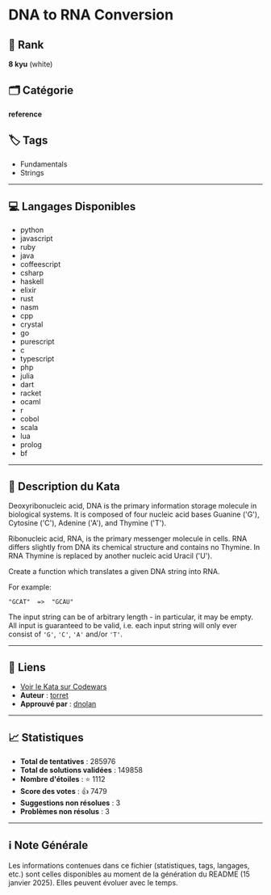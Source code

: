 # DNA to RNA Conversion

## 🏅 Rank
**8 kyu** (white)

## 🗂️ Catégorie
**reference**

## 🏷️ Tags
- Fundamentals
- Strings

---

## 💻 Langages Disponibles
- python
- javascript
- ruby
- java
- coffeescript
- csharp
- haskell
- elixir
- rust
- nasm
- cpp
- crystal
- go
- purescript
- c
- typescript
- php
- julia
- dart
- racket
- ocaml
- r
- cobol
- scala
- lua
- prolog
- bf

---

## 📜 Description du Kata

Deoxyribonucleic acid, DNA is the primary information storage molecule in biological systems. It is composed of four nucleic acid bases Guanine ('G'), Cytosine ('C'), Adenine ('A'), and Thymine ('T'). 

Ribonucleic acid, RNA, is the primary messenger molecule in cells. RNA differs slightly from DNA its chemical structure and contains no Thymine. In RNA Thymine is replaced by another nucleic acid Uracil ('U').

Create a function which translates a given DNA string into RNA.

For example:

```
"GCAT"  =>  "GCAU"
```

The input string can be of arbitrary length - in particular, it may be empty.  All input is guaranteed to be valid, i.e. each input string will only ever consist of `'G'`, `'C'`, `'A'` and/or `'T'`.

---

## 🔗 Liens
- [Voir le Kata sur Codewars](https://www.codewars.com/kata/5556282156230d0e5e000089)
- **Auteur** : [torret](https://www.codewars.com/users/torret)
- **Approuvé par** : [dnolan](https://www.codewars.com/users/dnolan)

---

## 📈 Statistiques
- **Total de tentatives** : 285976
- **Total de solutions validées** : 149858
- **Nombre d'étoiles** : ⭐ 1112
- **Score des votes** : 👍 7479
- **Suggestions non résolues** : 3
- **Problèmes non résolus** : 3

---

## ℹ️ Note Générale
Les informations contenues dans ce fichier (statistiques, tags, langages, etc.) sont celles disponibles au moment de la génération du README (15 janvier 2025). Elles peuvent évoluer avec le temps.
